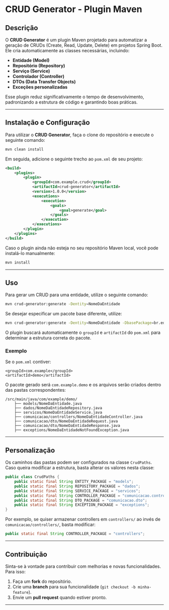 # CRUD Generator - Plugin Maven

## Descrição

O **CRUD Generator** é um plugin Maven projetado para automatizar a geração de CRUDs (Create, Read, Update, Delete) em projetos Spring Boot. Ele cria automaticamente as classes necessárias, incluindo:

- **Entidade (Model)**
- **Repositório (Repository)**
- **Serviço (Service)**
- **Controlador (Controller)**
- **DTOs (Data Transfer Objects)**
- **Exceções personalizadas**

Esse plugin reduz significativamente o tempo de desenvolvimento, padronizando a estrutura de código e garantindo boas práticas.

---

## Instalação e Configuração

Para utilizar o **CRUD Generator**, faça o clone do repositório e execute o seguinte comando:

```sh
mvn clean install
```


Em seguida, adicione o seguinte trecho ao `pom.xml` de seu projeto:

```xml
<build>
    <plugins>
        <plugin>
            <groupId>com.example.crud</groupId>
            <artifactId>crud-generator</artifactId>
            <version>1.0.0</version>
            <executions>
                <execution>
                    <goals>
                        <goal>generate</goal>
                    </goals>
                </execution>
            </executions>
        </plugin>
    </plugins>
</build>
```

Caso o plugin ainda não esteja no seu repositório Maven local, você pode instalá-lo manualmente:

```sh
mvn install
```

---

## Uso

Para gerar um CRUD para uma entidade, utilize o seguinte comando:

```sh
mvn crud-generator:generate -Dentity=NomeDaEntidade
```

Se desejar especificar um pacote base diferente, utilize:

```sh
mvn crud-generator:generate -Dentity=NomeDaEntidade -DbasePackage=br.edu.ufape.sguPraeService
```

O plugin buscará automaticamente o `groupId` e `artifactId` do `pom.xml` para determinar a estrutura correta do pacote.

### Exemplo

Se o `pom.xml` contiver:

```
<groupId>com.example</groupId>
<artifactId>demo</artifactId>
```

O pacote gerado será `com.example.demo` e os arquivos serão criados dentro das pastas correspondentes:

```
/src/main/java/com/example/demo/
    ├── models/NomeDaEntidade.java
    ├── dados/NomeDaEntidadeRepository.java
    ├── servicos/NomeDaEntidadeService.java
    ├── comunicacao/controllers/NomeDaEntidadeController.java
    ├── comunicacao/dto/NomeDaEntidadeRequest.java
    ├── comunicacao/dto/NomeDaEntidadeResponse.java
    ├── exceptions/NomeDaEntidadeNotFoundException.java
```

---

## Personalização

Os caminhos das pastas podem ser configurados na classe `CrudPaths`. Caso queira modificar a estrutura, basta alterar os valores nesta classe:

```java
public class CrudPaths {
    public static final String ENTITY_PACKAGE = "models";
    public static final String REPOSITORY_PACKAGE = "dados";
    public static final String SERVICE_PACKAGE = "servicos";
    public static final String CONTROLLER_PACKAGE = "comunicacao.controllers";
    public static final String DTO_PACKAGE = "comunicacao.dto";
    public static final String EXCEPTION_PACKAGE = "exceptions";
}
```

Por exemplo, se quiser armazenar controllers em `controllers/` ao invés de `comunicacao/controllers/`, basta modificar:

```java
public static final String CONTROLLER_PACKAGE = "controllers";
```

---

## Contribuição

Sinta-se à vontade para contribuir com melhorias e novas funcionalidades. Para isso:

1. Faça um **fork** do repositório.
2. Crie uma **branch** para sua funcionalidade (`git checkout -b minha-feature`).
3. Envie um **pull request** quando estiver pronto.

---

